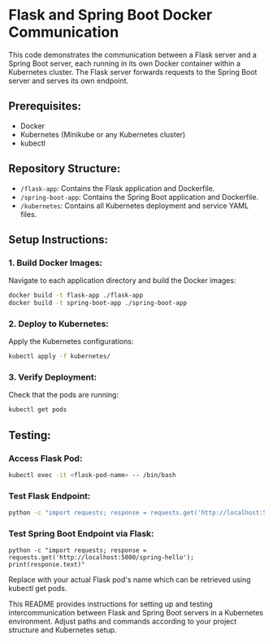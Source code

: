 # Flask and Spring Boot Docker Communication

This code demonstrates the communication between a Flask server and a Spring Boot server, each running in its own Docker container within a Kubernetes cluster. The Flask server forwards requests to the Spring Boot server and serves its own endpoint.

## Prerequisites:
- Docker
- Kubernetes (Minikube or any Kubernetes cluster)
- kubectl

## Repository Structure:
- `/flask-app`: Contains the Flask application and Dockerfile.
- `/spring-boot-app`: Contains the Spring Boot application and Dockerfile.
- `/kubernetes`: Contains all Kubernetes deployment and service YAML files.

## Setup Instructions:

### 1. Build Docker Images:
Navigate to each application directory and build the Docker images:
```bash
docker build -t flask-app ./flask-app
docker build -t spring-boot-app ./spring-boot-app
```

### 2. Deploy to Kubernetes:
Apply the Kubernetes configurations:
```bash
kubectl apply -f kubernetes/
```

### 3. Verify Deployment:
Check that the pods are running:
```bash
kubectl get pods
```

## Testing:
### Access Flask Pod:
```bash
kubectl exec -it <flask-pod-name> -- /bin/bash
```

### Test Flask Endpoint:
```bash
python -c "import requests; response = requests.get('http://localhost:5000/hello'); print(response.text)"
```

### Test Spring Boot Endpoint via Flask:
```
python -c "import requests; response = requests.get('http://localhost:5000/spring-hello'); print(response.text)"
```
Replace <flask-pod-name> with your actual Flask pod's name which can be retrieved using kubectl get pods.


This README provides instructions for setting up and testing intercommunication between Flask and Spring Boot servers in a Kubernetes environment. Adjust paths and commands according to your project structure and Kubernetes setup.



